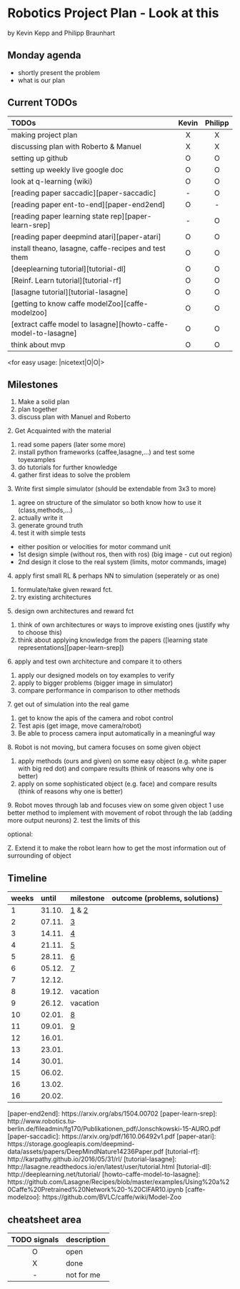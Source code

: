# Robotics Project Plan - Look at this
by Kevin Kepp and Philipp Braunhart

## Monday agenda

- shortly present the problem
- what is our plan

## Current TODOs
| TODOs | Kevin | Philipp|
|:---|:---:|:---:|
|making project plan|X|X|
|discussing plan with Roberto & Manuel|X|X|
|setting up github|O|O|
|setting up weekly live google doc|O|O|
|look at q-learning (wiki)|O|O|
|[reading paper saccadic][paper-saccadic]|-|O|
|[reading paper ent-to-end][paper-end2end]|O|-|
|[reading paper learning state rep][paper-learn-srep]|-|O|
|[reading paper deepmind atari][paper-atari]|O|O|
|install theano, lasagne, caffe-recipes and test them|O|O|
|[deeplearning tutorial][tutorial-dl]|O|O|
|[Reinf. Learn tutorial][tutorial-rf]|O|O|
|[lasagne tutorial][tutorial-lasagne]|O|O|
|[getting to know caffe modelZoo][caffe-modelzoo]|O|O|
|[extract caffe model to lasagne][howto-caffe-model-to-lasagne]|O|O|
|think about mvp|O|O|

<for easy usage:
|nicetext|O|O|>

## Milestones

<a name="1"></a>
1. Make a solid plan 
  1. plan together
  2. discuss plan with Manuel and Roberto

<a name="2"></a>
2. Get Acquainted with the material
  1. read some papers (later some more)
  2. install python frameworks (caffee,lasagne,...) and test some toyexamples
  3. do tutorials for further knowledge
  4. gather first ideas to solve the problem

<a name="3"></a>
3. Write first simple simulator (should be extendable from 3x3 to more)
  1. agree on structure of the simulator so both know how to use it (class,methods,...)
  2. actually write it
  3. generate ground truth
  4. test it with simple tests

- either position or velocities for motor command unit
- 1st design simple (without ros, then with ros) (big image - cut out region)
- 2nd design it close to the real system (limits, motor commands, image)

<a name="4"></a>
4. apply first small RL & perhaps NN to simulation (seperately or as one)
  1. formulate/take given reward fct.
  2. try existing architectures

<a name="5"></a>
5. design own architectures and reward fct
  1. think of own architectures or ways to improve existing ones (justify why to choose this)
  2. think about applying knowledge from the papers ([learning state representations][paper-learn-srep])

<a name="6"></a>
6. apply and test own architecture and compare it to others
  1. apply our designed models on toy examples to verify
  2. apply to bigger problems (bigger image in simulator)
  3. compare performance in comparison to other methods

<a name="7"></a>
7. get out of simulation into the real game
  1. get to know the apis of the camera and robot control
  2. Test apis (get image, move camera/robot)
  3. Be able to process camera input automatically in a meaningful way

<a name="8"></a>
8. Robot is not moving, but camera focuses on some given object
  1. apply methods (ours and given) on some easy object (e.g. white paper with big red dot) and compare results (think of reasons why one is better)
  2. apply on some sophisticated object (e.g. face) and compare results (think of reasons why one is better)

<a name="9"></a>
9. Robot moves through lab and focuses view on some given object
  1 use better method to implement with movement of robot through the lab (adding more output neurons)
  2. test the limits of this

optional:

Z. Extend it to make the robot learn how to get the most information out of surrounding of object

## Timeline

|weeks|until|milestone|outcome (problems, solutions)|
|:---|:---|---|---|
|1|31.10.|[1](#1) & [2](#2) | |
|2|07.11.| [3](#3) | |
|3|14.11.| [4](#4) | |
|4|21.11.| [5](#5) | |
|5|28.11.| [6](#6) | |
|6|05.12.| [7](#7) | |
|7|12.12.| | |
|8|19.12.| vacation | |
|9|26.12.| vacation | |
|10|02.01.| [8](#8) | |
|11|09.01.| [9](#9) | |
|12|16.01.| | |
|13|23.01.| | |
|14|30.01.| | |
|15|06.02.| | |
|16|13.02.| | |
|16|20.02.| | |

<reference area>
 [paper-end2end]: https://arxiv.org/abs/1504.00702
 [paper-learn-srep]: http://www.robotics.tu-berlin.de/fileadmin/fg170/Publikationen_pdf/Jonschkowski-15-AURO.pdf
 [paper-saccadic]: https://arxiv.org/pdf/1610.06492v1.pdf
 [paper-atari]: https://storage.googleapis.com/deepmind-data/assets/papers/DeepMindNature14236Paper.pdf
 [tutorial-rf]: http://karpathy.github.io/2016/05/31/rl/
 [tutorial-lasagne]: http://lasagne.readthedocs.io/en/latest/user/tutorial.html
 [tutorial-dl]: http://deeplearning.net/tutorial/
 [howto-caffe-model-to-lasagne]: https://github.com/Lasagne/Recipes/blob/master/examples/Using%20a%20Caffe%20Pretrained%20Network%20-%20CIFAR10.ipynb
 [caffe-modelzoo]: https://github.com/BVLC/caffe/wiki/Model-Zoo

## cheatsheet area

|TODO signals| description|
|:---:|---|
| O | open |
| X | done |
| - | not for me|
